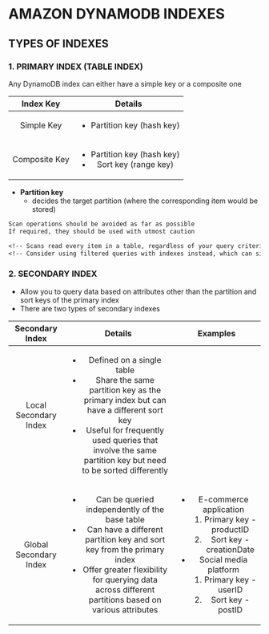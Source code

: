 # AMAZON DYNAMODB INDEXES

## TYPES OF INDEXES

### 1. PRIMARY INDEX (TABLE INDEX)

Any DynamoDB index can either have a simple key or a composite one

| Index Key | Details |
| :-----: | :-----: |
| Simple Key | <ul><li>Partition key (hash key)</li></ul> | |
| Composite Key | <ul><li>Partition key (hash key)</li> <li>Sort key (range key)</li></ul> | |

- <strong>Partition key</strong>
  - decides the target partition (where the corresponding item would be stored)

```alert
Scan operations should be avoided as far as possible
If required, they should be used with utmost caution

<!-- Scans read every item in a table, regardless of your query criteria, impacting performance and cost -->
<!-- Consider using filtered queries with indexes instead, which can significantly improve efficiency -->
```

### 2. SECONDARY INDEX

- Allow you to query data based on attributes other than the partition and sort keys of the primary index
- There are two types of secondary indexes

| Secondary Index | Details | Examples |
| :-----: | :-----: | :-----: |
| Local Secondary Index | <ul><li>Defined on a single table</li> <li>Share the same partition key as the primary index but can have a different sort key</li> <li>Useful for frequently used queries that involve the same partition key but need to be sorted differently</li></ul> | |
| Global Secondary Index | <ul><li>Can be queried independently of the base table</li> <li>Can have a different partition key and sort key from the primary index</li> <li>Offer greater flexibility for querying data across different partitions based on various attributes</li></ul> | <ul><li>E-commerce application<ol><li>Primary key - productID</li> <li>Sort key - creationDate</li></ol></li> <li>Social media platform <ol><li>Primary key - userID</li> <li>Sort key - postID</li></ol></li></ul> |
